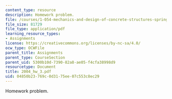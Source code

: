 ```yaml
---
content_type: resource
description: Homework problem.
file: /courses/1-054-mechanics-and-design-of-concrete-structures-spring-2004/04850b23769c0d3175ee07c553c8ec29_2004_hw_3.pdf
file_size: 81729
file_type: application/pdf
learning_resource_types:
- Assignments
license: https://creativecommons.org/licenses/by-nc-sa/4.0/
ocw_type: OCWFile
parent_title: Assignments
parent_type: CourseSection
parent_uid: 5300b10d-7390-82a8-ae05-f4cfa38998d9
resourcetype: Document
title: 2004_hw_3.pdf
uid: 04850b23-769c-0d31-75ee-07c553c8ec29
---
```

Homework problem.